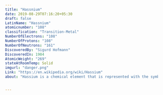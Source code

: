 ```yaml
---
title: "Hassnium"
date: 2019-08-29T07:16:20+05:30
draft: false
LatinName: "Hassnium"
atomicnumber: "108"
classification: "Transition-Metal"
NumberOfElectrons: "108"
NumberOfProtons: "108"
NumberOfNeutrons: "161" 
DiscoveredBy: "Sigurd Hofmann" 
DiscoveredIn: 1984
AtomicWeight: "269"
stateAtRoomTemp: Solid
imgurl: "danger.png"
Link: "https://en.wikipedia.org/wiki/Hassium"
about: "Hassium is a chemical element that is represented with the symbol Hs and the atomic number 108. It is not known to occur in nature and has been made only in laboratories in minuscule quantities. Hassium is highly radioactive; the most-stable known isotope 269Hs has a half-life of approximately 16 seconds."


---
```



